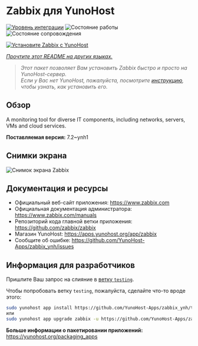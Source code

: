 <!--
Важно: этот README был автоматически сгенерирован <https://github.com/YunoHost/apps/tree/master/tools/readme_generator>
Он НЕ ДОЛЖЕН редактироваться вручную.
-->

# Zabbix для YunoHost

[![Уровень интеграции](https://apps.yunohost.org/badge/integration/zabbix)](https://ci-apps.yunohost.org/ci/apps/zabbix/)
![Состояние работы](https://apps.yunohost.org/badge/state/zabbix)
![Состояние сопровождения](https://apps.yunohost.org/badge/maintained/zabbix)

[![Установите Zabbix с YunoHost](https://install-app.yunohost.org/install-with-yunohost.svg)](https://install-app.yunohost.org/?app=zabbix)

*[Прочтите этот README на других языках.](./ALL_README.md)*

> *Этот пакет позволяет Вам установить Zabbix быстро и просто на YunoHost-сервер.*  
> *Если у Вас нет YunoHost, пожалуйста, посмотрите [инструкцию](https://yunohost.org/install), чтобы узнать, как установить его.*

## Обзор

A monitoring tool for diverse IT components, including networks, servers, VMs and cloud services.

**Поставляемая версия:** 7.2~ynh1

## Снимки экрана

![Снимок экрана Zabbix](./doc/screenshots/screenshot1.png)

## Документация и ресурсы

- Официальный веб-сайт приложения: <https://www.zabbix.com>
- Официальная документация администратора: <https://www.zabbix.com/manuals>
- Репозиторий кода главной ветки приложения: <https://github.com/zabbix/zabbix>
- Магазин YunoHost: <https://apps.yunohost.org/app/zabbix>
- Сообщите об ошибке: <https://github.com/YunoHost-Apps/zabbix_ynh/issues>

## Информация для разработчиков

Пришлите Ваш запрос на слияние в [ветку `testing`](https://github.com/YunoHost-Apps/zabbix_ynh/tree/testing).

Чтобы попробовать ветку `testing`, пожалуйста, сделайте что-то вроде этого:

```bash
sudo yunohost app install https://github.com/YunoHost-Apps/zabbix_ynh/tree/testing --debug
или
sudo yunohost app upgrade zabbix -u https://github.com/YunoHost-Apps/zabbix_ynh/tree/testing --debug
```

**Больше информации о пакетировании приложений:** <https://yunohost.org/packaging_apps>
